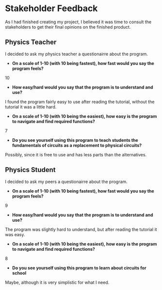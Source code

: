 # Stakeholder Feedback

As I had finished creating my project, I believed it was time to consult the stakeholders to get their final opinions on the finished product.

## Physics Teacher

I decided to ask my physics teacher a questionairre about the program.

- **On a scale of 1-10 (with 10 being fastest), how fast would you say the program feels?**

10

- **How easy/hard would you say that the program is to understand and use?**

I found the program fairly easy to use after reading the tutorial, without the tutorial it was a little hard.

- **On a scale of 1-10 (with 10 being the easiest), how easy is the program to navigate and find required functions?**

7

- **Do you see yourself using this program to teach students the fundamentals of circuits as a replacement to physical circuits?**

Possibly, since it is free to use and has less parts than the alternatives.


## Physics Student


I decided to ask my peers a questionairre about the program.

- **On a scale of 1-10 (with 10 being fastest), how fast would you say the program feels?**

9

- **How easy/hard would you say that the program is to understand and use?**

The program was slightly hard to understand, but after reading the tutorial it was easy.

- **On a scale of 1-10 (with 10 being the easiest), how easy is the program to navigate and find required functions?**

8

- **Do you see yourself using this program to learn about circuits for school**

Maybe, although it is very simplistic for what I need.
